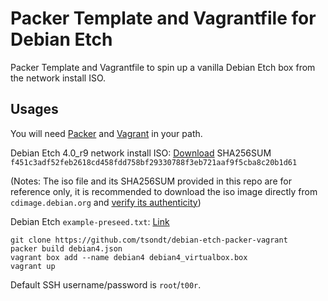 # Packer Template and Vagrantfile for Debian Etch
Packer Template and Vagrantfile to spin up a vanilla Debian Etch box from the network install ISO.

## Usages
You will need [Packer](https://www.packer.io/docs/installation.html) and [Vagrant](https://www.vagrantup.com/docs/installation/) in your path.

Debian Etch 4.0_r9 network install ISO: [Download](http://cdimage.debian.org/mirror/cdimage/archive/4.0_r9/i386/iso-cd/debian-40r9-i386-netinst.iso) SHA256SUM `f451c3adf52feb2618cd458fdd758bf29330788f3eb721aaf9f5cba8c20b1d61`

(Notes: The iso file and its SHA256SUM provided in this repo are for reference only, it is recommended to download the iso image directly from `cdimage.debian.org` and [verify its authenticity](https://www.debian.org/CD/verify))

Debian Etch `example-preseed.txt`: [Link](https://www.debian.org/releases/etch/example-preseed.txt)

```
git clone https://github.com/tsondt/debian-etch-packer-vagrant
packer build debian4.json
vagrant box add --name debian4 debian4_virtualbox.box
vagrant up
```

Default SSH username/password is `root`/`t00r`.

